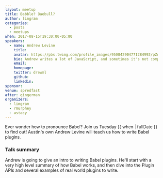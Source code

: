 ```yaml
---
layout: meetup
title: Babble? Baebull?
author: lingram
categories:
  - posts
  - meetups
when: 2017-08-15T19:30:00-05:00
speakers:
  - name: Andrew Levine
    title:
    avatar: https://pbs.twimg.com/profile_images/950842904771284992/pZwj7Nim_400x400.jpg
    bio: Andrew writes a lot of JavaScript, and sometimes it's not completely awful. He's a Frontend Architect @magento & @BabelJS core team member. He ❤️ OSS.
    email:
    homepage:
    twitter: drewml
    github:
    linkedin:
sponsor:
venue: spredfast
after: gingerman
organizers:
  - lingram
  - rmurphey
  - astacy
---
```


Ever wonder how to pronounce Babel? Join us Tuesday {{ when | fullDate }} to find out! Austin's own Andrew Levine will teach us how to write Babel plugins.

### Talk summary

Andrew is going to give an intro to writing Babel plugins. He'll start with a very high level summary of how Babel works, and then dive into the Plugin APIs and several examples of real world plugins to write.
